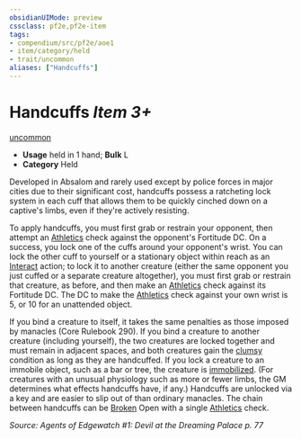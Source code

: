 ```yaml
---
obsidianUIMode: preview
cssclass: pf2e,pf2e-item
tags:
- compendium/src/pf2e/aoe1
- item/category/held
- trait/uncommon
aliases: ["Handcuffs"]
---
```

# Handcuffs *Item 3+*  
[uncommon](rules/traits/uncommon.md "Uncommon Rarity Trait")  

- **Usage** held in 1 hand; **Bulk** L
- **Category** Held

Developed in Absalom and rarely used except by police forces in major cities due to their significant cost, handcuffs possess a ratcheting lock system in each cuff that allows them to be quickly cinched down on a captive's limbs, even if they're actively resisting.

To apply handcuffs, you must first grab or restrain your opponent, then attempt an [Athletics](compendium/skills.md#Athletics) check against the opponent's Fortitude DC. On a success, you lock one of the cuffs around your opponent's wrist. You can lock the other cuff to yourself or a stationary object within reach as an [Interact](rules/actions/interact.md) action; to lock it to another creature (either the same opponent you just cuffed or a separate creature altogether), you must first grab or restrain that creature, as before, and then make an [Athletics](compendium/skills.md#Athletics) check against its Fortitude DC. The DC to make the [Athletics](compendium/skills.md#Athletics) check against your own wrist is 5, or 10 for an unattended object.

If you bind a creature to itself, it takes the same penalties as those imposed by manacles (Core Rulebook 290). If you bind a creature to another creature (including yourself), the two creatures are locked together and must remain in adjacent spaces, and both creatures gain the [clumsy](rules/conditions.md#Clumsy) condition as long as they are handcuffed. If you lock a creature to an immobile object, such as a bar or tree, the creature is [immobilized](rules/conditions.md#Immobilized). (For creatures with an unusual physiology such as more or fewer limbs, the GM determines what effects handcuffs have, if any.) Handcuffs are unlocked via a key and are easier to slip out of than ordinary manacles. The chain between handcuffs can be [Broken](rules/conditions.md#Broken) Open with a single [Athletics](compendium/skills.md#Athletics) check.

*Source: Agents of Edgewatch #1: Devil at the Dreaming Palace p. 77*